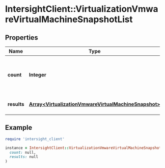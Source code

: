 # IntersightClient::VirtualizationVmwareVirtualMachineSnapshotList

## Properties

| Name | Type | Description | Notes |
| ---- | ---- | ----------- | ----- |
| **count** | **Integer** | The total number of &#39;virtualization.VmwareVirtualMachineSnapshot&#39; resources matching the request, accross all pages. The &#39;Count&#39; attribute is included when the HTTP GET request includes the &#39;$inlinecount&#39; parameter. | [optional] |
| **results** | [**Array&lt;VirtualizationVmwareVirtualMachineSnapshot&gt;**](VirtualizationVmwareVirtualMachineSnapshot.md) | The array of &#39;virtualization.VmwareVirtualMachineSnapshot&#39; resources matching the request. | [optional] |

## Example

```ruby
require 'intersight_client'

instance = IntersightClient::VirtualizationVmwareVirtualMachineSnapshotList.new(
  count: null,
  results: null
)
```

